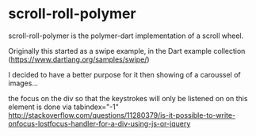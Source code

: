 scroll-roll-polymer
==========
scroll-roll-polymer is the polymer-dart implementation of a scroll wheel. 

Originally this started as a swipe example, in the Dart example collection (https://www.dartlang.org/samples/swipe/)

I decided to have a better purpose for it then showing of a caroussel of images...

the focus on the div so that the keystrokes will only be listened on on this element is done via tabindex="-1"
http://stackoverflow.com/questions/11280379/is-it-possible-to-write-onfocus-lostfocus-handler-for-a-div-using-js-or-jquery

